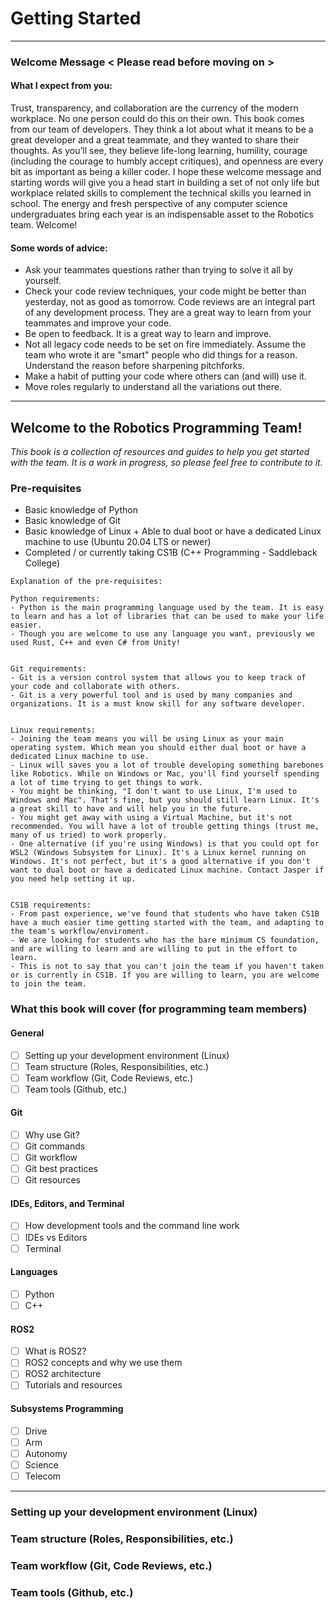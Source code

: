 # Getting Started

-----------------------------------------
### Welcome Message < Please read before moving on >
#### What I expect from you:
Trust, transparency, and collaboration are the currency of the modern workplace. No one person could do this on their own. This book comes from our team of developers. They think a lot about what it means to be a great developer and a great teammate, and they wanted to share their thoughts. As you’ll see, they believe life-long learning, humility, courage (including the courage to humbly accept critiques), and openness are every bit as important as being a killer coder. I hope these welcome message and starting words will give you a head start in building a set of not only life but workplace related skills to complement the technical skills you learned in school. The energy and fresh perspective of any computer science undergraduates bring each year is an indispensable asset to the Robotics team. Welcome!

#### Some words of advice:
+ Ask your teammates questions rather than trying to solve it all by yourself.
+ Check your code review techniques, your code might be better than yesterday, not as good as tomorrow. Code reviews are an integral part of any development process. They are a great way to learn from your teammates and improve your code.
+ Be open to feedback. It is a great way to learn and improve. 
+ Not all legacy code needs to be set on fire immediately. Assume the team who wrote it are "smart" people who did things for a reason. Understand the reason before sharpening pitchforks.
+ Make a habit of putting your code where others can (and will) use it.
+ Move roles regularly to understand all the variations out there.
-----------------------------------------

## Welcome to the Robotics Programming Team!
*This book is a collection of resources and guides to help you get started with the team. It is a work in progress, so please feel free to contribute to it.*
### Pre-requisites
- Basic knowledge of Python
- Basic knowledge of Git
- Basic knowledge of Linux + Able to dual boot or have a dedicated Linux machine to use (Ubuntu 20.04 LTS or newer)
- Completed / or currently taking CS1B (C++ Programming - Saddleback College)

`Explanation of the pre-requisites:`
```
Python requirements:
- Python is the main programming language used by the team. It is easy to learn and has a lot of libraries that can be used to make your life easier.
- Though you are welcome to use any language you want, previously we used Rust, C++ and even C# from Unity!


Git requirements:
- Git is a version control system that allows you to keep track of your code and collaborate with others.
- Git is a very powerful tool and is used by many companies and organizations. It is a must know skill for any software developer.


Linux requirements:
- Joining the team means you will be using Linux as your main operating system. Which mean you should either dual boot or have a dedicated Linux machine to use.
- Linux will saves you a lot of trouble developing something barebones like Robotics. While on Windows or Mac, you'll find yourself spending a lot of time trying to get things to work.
- You might be thinking, "I don't want to use Linux, I'm used to Windows and Mac". That's fine, but you should still learn Linux. It's a great skill to have and will help you in the future.
- You might get away with using a Virtual Machine, but it's not recommended. You will have a lot of trouble getting things (trust me, many of us tried) to work properly.
- One alternative (if you're using Windows) is that you could opt for WSL2 (Windows Subsystem for Linux). It's a Linux kernel running on Windows. It's not perfect, but it's a good alternative if you don't want to dual boot or have a dedicated Linux machine. Contact Jasper if you need help setting it up.


CS1B requirements:
- From past experience, we've found that students who have taken CS1B have a much easier time getting started with the team, and adapting to the team's workflow/enviroment.
- We are looking for students who has the bare minimum CS foundation, and are willing to learn and are willing to put in the effort to learn.
- This is not to say that you can't join the team if you haven't taken or is currently in CS1B. If you are willing to learn, you are welcome to join the team.
```

### What this book will cover (for programming team members)
#### General
- [ ] Setting up your development environment (Linux)
- [ ] Team structure (Roles, Responsibilities, etc.)
- [ ] Team workflow (Git, Code Reviews, etc.)
- [ ] Team tools (Github, etc.)

#### Git
- [ ] Why use Git?
- [ ] Git commands
- [ ] Git workflow
- [ ] Git best practices
- [ ] Git resources

#### IDEs, Editors, and Terminal
- [ ] How development tools and the command line work
- [ ] IDEs vs Editors
- [ ] Terminal

#### Languages
- [ ] Python
- [ ] C++

#### ROS2
- [ ] What is ROS2?
- [ ] ROS2 concepts and why we use them
- [ ] ROS2 architecture
- [ ] Tutorials and resources

#### Subsystems Programming
- [ ] Drive
- [ ] Arm
- [ ] Autonomy
- [ ] Science
- [ ] Telecom

-----------------------------------------

### Setting up your development environment (Linux)

### Team structure (Roles, Responsibilities, etc.)

### Team workflow (Git, Code Reviews, etc.)

### Team tools (Github, etc.)